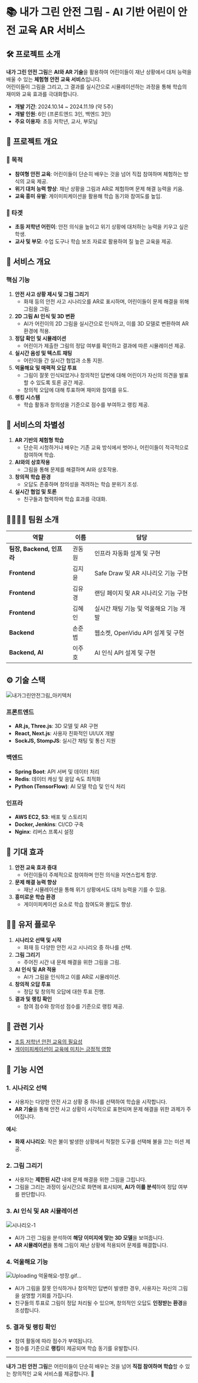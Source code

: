 # 📚 내가 그린 안전 그림 - AI 기반 어린이 안전 교육 AR 서비스

## 🛠 프로젝트 소개

**내가 그린 안전 그림**은 **AI와 AR 기술**을 활용하여 어린이들이 재난 상황에서 대처 능력을 배울 수 있는 **체험형 안전 교육 서비스**입니다.  
어린이들이 그림을 그리고, 그 결과를 실시간으로 시뮬레이션하는 과정을 통해 학습의 재미와 교육 효과를 극대화합니다.

- **개발 기간**: 2024.10.14 ~ 2024.11.19 (약 5주)
- **개발 인원**: 6인 (프론트엔드 3인, 백엔드 3인)
- **주요 이용자**: 초등 저학년, 교사, 부모님

## 📖 프로젝트 개요

### 🎯 목적

- **참여형 안전 교육**: 어린이들이 단순히 배우는 것을 넘어 직접 참여하며 체험하는 방식의 교육 제공.
- **위기 대처 능력 향상**: 재난 상황을 그림과 AR로 체험하며 문제 해결 능력을 키움.
- **교육 흥미 유발**: 게이미피케이션을 활용해 학습 동기와 참여도를 높임.

### 🎯 타겟

- **초등 저학년 어린이**: 안전 의식을 높이고 위기 상황에 대처하는 능력을 키우고 싶은 학생.
- **교사 및 부모**: 수업 도구나 학습 보조 자료로 활용하여 질 높은 교육을 제공.

## 📝 서비스 개요

### 핵심 기능

1. **안전 사고 상황 제시 및 그림 그리기**
   - 화재 등의 안전 사고 시나리오를 AR로 표시하며, 어린이들이 문제 해결을 위해 그림을 그림.
2. **2D 그림 AI 인식 및 3D 변환**
   - AI가 어린이의 2D 그림을 실시간으로 인식하고, 이를 3D 모델로 변환하여 AR 환경에 적용.
3. **정답 확인 및 시뮬레이션**
   - 어린이가 제출한 그림의 정답 여부를 확인하고 결과에 따른 시뮬레이션 제공.
4. **실시간 음성 및 텍스트 채팅**
   - 어린이들 간 실시간 협업과 소통 지원.
5. **억울해요 및 매력적 오답 투표**
   - 그림이 잘못 인식되었거나 창의적인 답변에 대해 어린이가 자신의 의견을 발표할 수 있도록 토론 공간 제공.
   - 창의적 오답에 대해 투표하며 재미와 참여를 유도.
6. **랭킹 시스템**
   - 학습 활동과 창의성을 기준으로 점수를 부여하고 랭킹 제공.

## 🚀 서비스의 차별성

1. **AR 기반의 체험형 학습**
   - 단순히 시청하거나 배우는 기존 교육 방식에서 벗어나, 어린이들이 적극적으로 참여하며 학습.
2. **AI와의 상호작용**
   - 그림을 통해 문제를 해결하며 AI와 상호작용.
3. **창의적 학습 환경**
   - 오답도 존중하며 창의성을 격려하는 학습 분위기 조성.
4. **실시간 협업 및 토론**
   - 친구들과 협력하며 학습 효과를 극대화.

## 👨‍👩‍👧‍👧 팀원 소개

| 역할                      | 이름   | 담당                                   |
| ------------------------- | ------ | -------------------------------------- |
| **팀장, Backend, 인프라** | 권동원 | 인프라 자동화 설계 및 구현             |
| **Frontend**              | 김지윤 | Safe Draw 및 AR 시나리오 기능 구현     |
| **Frontend**              | 김유경 | 랜딩 페이지 및 AR 시나리오 기능 구현   |
| **Frontend**              | 김혜인 | 실시간 채팅 기능 및 억울해요 기능 개발 |
| **Backend**               | 손준범 | 웹소켓, OpenVidu API 설계 및 구현      |
| **Backend, AI**           | 이주호 | AI 인식 API 설계 및 구현               |

## ⚙ 기술 스택

![내가그린안전그림_아키텍처](https://github.com/user-attachments/assets/b06884bf-b73b-4566-a0c3-fdf0770cac35)


### 프론트엔드

- **AR.js, Three.js**: 3D 모델 및 AR 구현
- **React, Next.js**: 사용자 친화적인 UI/UX 개발
- **SockJS, StompJS**: 실시간 채팅 및 통신 지원

### 백엔드

- **Spring Boot**: API 서버 및 데이터 처리
- **Redis**: 데이터 캐싱 및 응답 속도 최적화
- **Python (TensorFlow)**: AI 모델 학습 및 인식 처리

### 인프라

- **AWS EC2, S3**: 배포 및 스토리지
- **Docker, Jenkins**: CI/CD 구축
- **Nginx**: 리버스 프록시 설정

## 🌟 기대 효과

1. **안전 교육 효과 증대**
   - 어린이들이 주체적으로 참여하며 안전 의식을 자연스럽게 함양.
2. **문제 해결 능력 향상**
   - 재난 시뮬레이션을 통해 위기 상황에서도 대처 능력을 기를 수 있음.
3. **흥미로운 학습 환경**
   - 게이미피케이션 요소로 학습 참여도와 몰입도 향상.

## 👩‍👦 유저 플로우

1. **시나리오 선택 및 시작**
   - 화재 등 다양한 안전 사고 시나리오 중 하나를 선택.
2. **그림 그리기**
   - 주어진 시간 내 문제 해결을 위한 그림을 그림.
3. **AI 인식 및 AR 적용**
   - AI가 그림을 인식하고 이를 AR로 시뮬레이션.
4. **창의적 오답 투표**
   - 정답 및 창의적 오답에 대한 투표 진행.
5. **결과 및 랭킹 확인**
   - 참여 점수와 창의성 점수를 기준으로 랭킹 제공.

## 📜 관련 기사

- [초등 저학년 안전 교육의 필요성](https://www.educhang.co.kr/news/articleView.html?idxno=3866)
- [게이미피케이션이 교육에 미치는 긍정적 영향](https://www.donga.com/news/Opinion/article/all/20221122/116610480/1)

## 🎥 기능 시연

### 1. 시나리오 선택



- 사용자는 다양한 안전 사고 상황 중 하나를 선택하여 학습을 시작합니다.
- **AR 기술**을 통해 안전 사고 상황이 시각적으로 표현되며 문제 해결을 위한 과제가 주어집니다.

**예시**:

- **화재 시나리오**: 작은 불이 발생한 상황에서 적절한 도구를 선택해 불을 끄는 미션 제공.

### 2. 그림 그리기



- 사용자는 **제한된 시간** 내에 문제 해결을 위한 그림을 그립니다.
- 그림을 그리는 과정이 실시간으로 화면에 표시되며, **AI가 이를 분석**하여 정답 여부를 판단합니다.

### 3. AI 인식 및 AR 시뮬레이션

![시나리오-1](https://github.com/user-attachments/assets/815799d6-fc1f-4a96-8474-f61a67bc1ea1)

- AI가 그린 그림을 분석하여 **해당 이미지에 맞는 3D 모델**을 보여줍니다.
- **AR 시뮬레이션**을 통해 그림이 재난 상황에 적용되어 문제를 해결합니다.

### 4. 억울해요 기능

![Uploading 억울해요-방장.gif…]()


- AI가 그림을 잘못 인식하거나 창의적인 답변이 발생한 경우, 사용자는 자신의 그림을 설명할 기회를 가집니다.
- 친구들의 투표로 그림이 정답 처리될 수 있으며, 창의적인 오답도 **인정받는 환경**을 조성합니다.

### 5. 결과 및 랭킹 확인

- 참여 활동에 따라 점수가 부여됩니다.
- 점수를 기준으로 **랭킹**이 제공되며 학습 동기를 유발합니다.

---

**내가 그린 안전 그림**은 어린이들이 단순히 배우는 것을 넘어 **직접 참여하며 학습**할 수 있는 창의적인 교육 서비스를 제공합니다. 🎨
